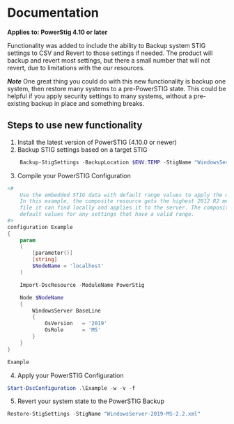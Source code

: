 # Documentation

**Applies to: PowerStig 4.10 or later**

Functionality was added to include the ability to Backup system STIG settings to CSV and Revert to those settings if needed. The product will backup and revert most settings, but there a small number that will not revert, due to limitations with the our resources.

***Note***
One great thing you could do with this new functionality is backup one system, then restore many systems to a pre-PowerSTIG state. This could be helpful if you apply security settings to many systems, without a pre-existing backup in place and something breaks.

## Steps to use new functionality

1. Install the latest version of PowerSTIG (4.10.0 or newer)
2. Backup STIG settings based on a target STIG
```Powershell
    Backup-StigSettings -BackupLocation $ENV:TEMP -StigName "WindowsServer-2019-MS-2.2.xml"
```
3. Compile your PowerSTIG Configuration
```PowerShell
<#
    Use the embedded STIG data with default range values to apply the most recent STIG settings.
    In this example, the composite resource gets the highest 2012 R2 member server STIG version
    file it can find locally and applies it to the server. The composite resource merges in the
    default values for any settings that have a valid range.
#>
configuration Example
{
    param
    (
        [parameter()]
        [string]
        $NodeName = 'localhost'
    )

    Import-DscResource -ModuleName PowerStig

    Node $NodeName
    {
        WindowsServer BaseLine
        {
            OsVersion   = '2019'
            OsRole      = 'MS'
        }
    }
}

Example
```
4. Apply your PowerSTIG Configuration
```Powershell
Start-DscConfiguration .\Example -w -v -f
```
5. Revert your system state to the PowerSTIG Backup
```Powershell
Restore-StigSettings -StigName "WindowsServer-2019-MS-2.2.xml"
```
